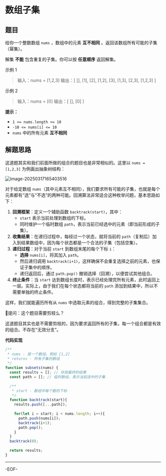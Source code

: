 # 数组子集

## 题目

给你一个整数数组 `nums` ，数组中的元素 **互不相同** 。返回该数组所有可能的子集（幂集）。

解集 **不能** 包含重复的子集。你可以按 **任意顺序** 返回解集。

示例 1

>输入：nums = [1,2,3]
>输出：[ [], [1], [2], [1,2], [3], [1,3], [2,3], [1,2,3] ]

示例 2

>输入：nums = [0]
>输出：[ [], [0] ]

**提示：**

- `1 <= nums.length <= 10`
- `-10 <= nums[i] <= 10`
- `nums` 中的所有元素 **互不相同**



## 解题思路

这道题其实和我们前面所做的组合的题目也是非常相似的。这里以 `nums = [1,2,3]` 为例画出抽象树结构：

![image-20250317165403516](https://xiejie-typora.oss-cn-chengdu.aliyuncs.com/2025-03-17-085404.png)

对于给定数组 `nums`（其中元素互不相同），我们要求所有可能的子集，也就是每个元素都有“选”与“不选”的两种可能。回溯算法非常适合这种枚举问题，基本思路如下：

1. **回溯框架**：定义一个辅助函数 `backtrack(start)`，其中：
   - `start` 表示当前处理到数组的下标。
   - 同时维护一个临时数组 `path`，表示当前已经选中的元素（即当前形成的子集）。
2. **收集结果**：在递归过程中，每经过一个状态，就将当前的 `path`（复制后）加入到结果数组中，因为每个状态都是一个合法的子集（包括空集）。
3. **递归过程**：对于当前 `start` 到数组末尾的每个下标 `i`：
   - **选择** `nums[i]`，将其加入 `path`。
   - 然后递归调用 `backtrack(i+1)`，这样确保不会重复选择之前的元素，也保证子集中的顺序。
   - 递归返回后，通过 `path.pop()` 撤销选择（回溯），以便尝试其他组合。
4. **终止条件**：当 `start` 达到数组长度时，表示已经处理完所有元素，此时返回上一层。实际上，由于我们在每个状态都将当前的 `path` 添加到结果中，所以不需要单独的终止条件。

这样，我们就能遍历所有从 `nums` 中选取元素的组合，得到完整的子集集合。

🙋提问：这个题目需要剪枝么？

这道题目其实也是不需要剪枝的，因为要求返回所有的子集，每一个组合都是有效的组合。不存在“无效分支”。



**代码实现**

```js
/**
 * nums - 是一个数组，例如 [1,2]
 * returns - 所有子集的数组
 */
function subsets(nums) {
  const results = []; // 存放最终的结果
  const path = []; // 临时数组，表示当前选中的子集
  
  /**
   * start - 数组中每个数的下标
   */
  function backtrack(start){
    results.push([...path]);
    
    for(let i = start; i < nums.length; i++){
      path.push(nums[i]);
      backtrack(i+1);
      path.pop();
    }
  }
  backtrack(0);
  
  return results;
}
```

---

-EOF-